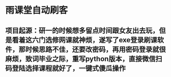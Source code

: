 # 雨课堂自动刷客
## 项目起源：研一的时候想多留点时间跟女友出去玩，但是看着这六门选修网课就神烦，遂写了exe登录刷课软件，那时候思路不佳，还要改密码，再用密码登录就很麻烦，致词毕业之际，重写python版本，直接微信扫码登陆选择课程就好了，一键式傻瓜操作
